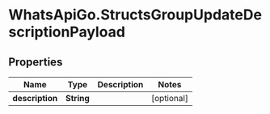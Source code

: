 # WhatsApiGo.StructsGroupUpdateDescriptionPayload

## Properties

Name | Type | Description | Notes
------------ | ------------- | ------------- | -------------
**description** | **String** |  | [optional] 


